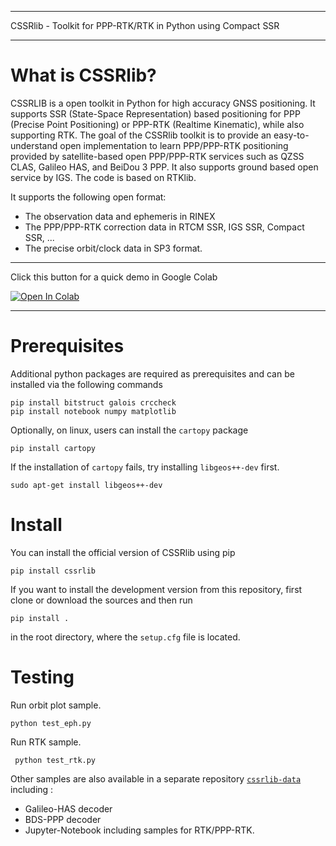 *************************
CSSRlib - Toolkit for PPP-RTK/RTK in Python using Compact SSR
*************************

# What is CSSRlib?

CSSRLIB is a open toolkit in Python for high accuracy GNSS positioning. It supports SSR (State-Space Representation) based positioning for PPP (Precise Point Positioning) or PPP-RTK (Realtime Kinematic), while also supporting RTK. The goal of the CSSRlib toolkit is to provide an easy-to-understand open implementation to learn PPP/PPP-RTK positioning provided by satellite-based open PPP/PPP-RTK services such as QZSS CLAS, Galileo HAS, and BeiDou 3 PPP. It also supports ground based open service by IGS. The code is based on RTKlib.

It supports the following open format:

- The observation data and ephemeris in RINEX
- The PPP/PPP-RTK correction data in RTCM SSR, IGS SSR, Compact SSR, ...
- The precise orbit/clock data in SP3 format.

************************************************
Click this button for a quick demo in Google Colab

<a target="_blank" href="https://colab.research.google.com/github/andrehauschild/cssrlib/blob/new_sig/tutorial/cssrlib.ipynb">
  <img src="https://colab.research.google.com/assets/colab-badge.svg" alt="Open In Colab"/>
</a>

************************************************     

Prerequisites
=============
Additional python packages are required as prerequisites and can be installed via the following commands

```
pip install bitstruct galois crccheck
pip install notebook numpy matplotlib
```

Optionally, on linux, users can install the `cartopy` package

```
pip install cartopy
```

If the installation of `cartopy` fails, try installing `libgeos++-dev` first.

```
sudo apt-get install libgeos++-dev
```

Install
=======

You can install the official version of CSSRlib using pip

```
pip install cssrlib
```

If you want to install the development version from this repository, first clone or download the sources and then run

```
pip install .
```

in the root directory, where the ``setup.cfg`` file is located.

Testing
=======

Run orbit plot sample.

```
python test_eph.py
```

Run RTK sample.

```
 python test_rtk.py
```

Other samples are also available in a separate repository [`cssrlib-data`](https://github.com/hirokawa/cssrlib-data) including :

- Galileo-HAS decoder
- BDS-PPP decoder
- Jupyter-Notebook including samples for RTK/PPP-RTK.

